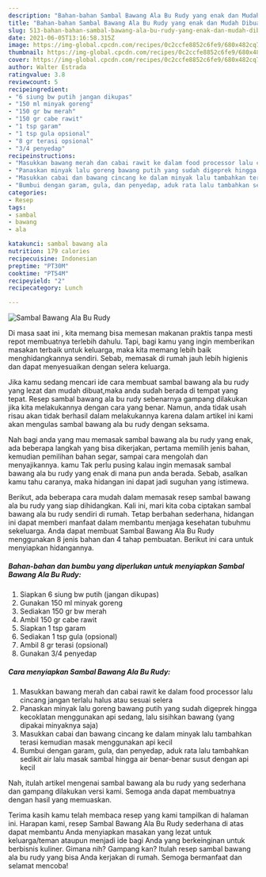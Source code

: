 ```yaml
---
description: "Bahan-bahan Sambal Bawang Ala Bu Rudy yang enak dan Mudah Dibuat"
title: "Bahan-bahan Sambal Bawang Ala Bu Rudy yang enak dan Mudah Dibuat"
slug: 513-bahan-bahan-sambal-bawang-ala-bu-rudy-yang-enak-dan-mudah-dibuat
date: 2021-06-05T13:16:58.315Z
image: https://img-global.cpcdn.com/recipes/0c2ccfe8852c6fe9/680x482cq70/sambal-bawang-ala-bu-rudy-foto-resep-utama.jpg
thumbnail: https://img-global.cpcdn.com/recipes/0c2ccfe8852c6fe9/680x482cq70/sambal-bawang-ala-bu-rudy-foto-resep-utama.jpg
cover: https://img-global.cpcdn.com/recipes/0c2ccfe8852c6fe9/680x482cq70/sambal-bawang-ala-bu-rudy-foto-resep-utama.jpg
author: Walter Estrada
ratingvalue: 3.8
reviewcount: 5
recipeingredient:
- "6 siung bw putih jangan dikupas"
- "150 ml minyak goreng"
- "150 gr bw merah"
- "150 gr cabe rawit"
- "1 tsp garam"
- "1 tsp gula opsional"
- "8 gr terasi opsional"
- "3/4 penyedap"
recipeinstructions:
- "Masukkan bawang merah dan cabai rawit ke dalam food processor lalu cincang jangan terlalu halus atau sesuai selera"
- "Panaskan minyak lalu goreng bawang putih yang sudah digeprek hingga kecoklatan menggunakan api sedang, lalu sisihkan bawang (yang dipakai minyaknya saja)"
- "Masukkan cabai dan bawang cincang ke dalam minyak lalu tambahkan terasi kemudian masak menggunakan api kecil"
- "Bumbui dengan garam, gula, dan penyedap, aduk rata lalu tambahkan sedikit air lalu masak sambal hingga air benar-benar susut dengan api kecil"
categories:
- Resep
tags:
- sambal
- bawang
- ala

katakunci: sambal bawang ala 
nutrition: 179 calories
recipecuisine: Indonesian
preptime: "PT30M"
cooktime: "PT54M"
recipeyield: "2"
recipecategory: Lunch

---
```



![Sambal Bawang Ala Bu Rudy](https://img-global.cpcdn.com/recipes/0c2ccfe8852c6fe9/680x482cq70/sambal-bawang-ala-bu-rudy-foto-resep-utama.jpg)

Di masa  saat ini , kita memang bisa memesan makanan praktis tanpa mesti repot membuatnya terlebih dahulu. Tapi, bagi kamu yang ingin memberikan masakan terbaik untuk keluarga, maka kita memang lebih baik menghidangkannya sendiri. Sebab, memasak di rumah jauh lebih higienis dan dapat menyesuaikan dengan selera keluarga.

Jika kamu sedang mencari ide cara membuat sambal bawang ala bu rudy yang lezat dan mudah dibuat,maka anda sudah berada di tempat yang tepat. Resep sambal bawang ala bu rudy  sebenarnya gampang dilakukan jika kita melakukannya dengan cara yang benar. Namun, anda tidak usah risau akan tidak berhasil dalam melakukannya 
karena dalam artikel ini kami akan mengulas sambal bawang ala bu rudy dengan seksama.  



Nah bagi anda yang mau memasak sambal bawang ala bu rudy yang enak, ada beberapa langkah yang bisa dikerjakan, pertama memilih jenis bahan, kemudian pemilihan bahan segar, sampai cara mengolah dan menyajikannya. kamu Tak perlu pusing kalau ingin memasak sambal bawang ala bu rudy yang enak di mana pun anda berada. Sebab, asalkan kamu  tahu caranya, maka hidangan ini dapat jadi suguhan yang istimewa.

Berikut, ada beberapa cara mudah dalam memasak resep sambal bawang ala bu rudy yang siap dihidangkan. Kali ini, mari kita coba ciptakan sambal bawang ala bu rudy sendiri di rumah. Tetap berbahan sederhana, hidangan ini dapat memberi manfaat dalam membantu menjaga kesehatan tubuhmu sekeluarga. Anda dapat membuat Sambal Bawang Ala Bu Rudy menggunakan 8 jenis bahan dan 4 tahap pembuatan. Berikut ini cara untuk menyiapkan hidangannya.

<!--inarticleads1-->

##### Bahan-bahan dan bumbu yang diperlukan untuk menyiapkan Sambal Bawang Ala Bu Rudy:

1. Siapkan 6 siung bw putih (jangan dikupas)
1. Gunakan 150 ml minyak goreng
1. Sediakan 150 gr bw merah
1. Ambil 150 gr cabe rawit
1. Siapkan 1 tsp garam
1. Sediakan 1 tsp gula (opsional)
1. Ambil 8 gr terasi (opsional)
1. Gunakan 3/4 penyedap




<!--inarticleads2-->

##### Cara menyiapkan Sambal Bawang Ala Bu Rudy:

1. Masukkan bawang merah dan cabai rawit ke dalam food processor lalu cincang jangan terlalu halus atau sesuai selera
1. Panaskan minyak lalu goreng bawang putih yang sudah digeprek hingga kecoklatan menggunakan api sedang, lalu sisihkan bawang (yang dipakai minyaknya saja)
1. Masukkan cabai dan bawang cincang ke dalam minyak lalu tambahkan terasi kemudian masak menggunakan api kecil
1. Bumbui dengan garam, gula, dan penyedap, aduk rata lalu tambahkan sedikit air lalu masak sambal hingga air benar-benar susut dengan api kecil




Nah, itulah artikel mengenai  sambal bawang ala bu rudy  yang sederhana dan gampang dilakukan versi kami. Semoga anda dapat membuatnya dengan hasil yang memuaskan. 

Terima kasih kamu telah membaca resep yang kami tampilkan di halaman ini. Harapan kami, resep  Sambal Bawang Ala Bu Rudy sederhana di atas dapat membantu Anda menyiapkan masakan yang lezat untuk keluarga/teman ataupun menjadi ide bagi Anda yang berkeinginan untuk berbisnis kuliner. Gimana nih? Gampang kan? Itulah resep sambal bawang ala bu rudy yang bisa Anda kerjakan di rumah. Semoga bermanfaat dan selamat mencoba!

